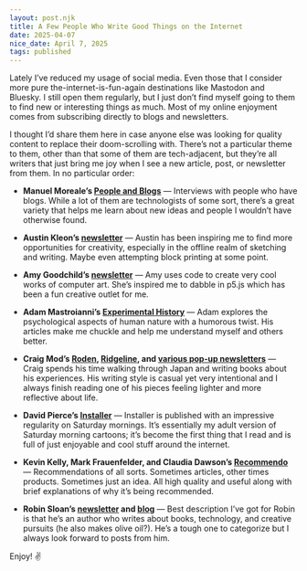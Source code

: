```yaml
---
layout: post.njk
title: A Few People Who Write Good Things on the Internet
date: 2025-04-07
nice_date: April 7, 2025
tags: published
---
```

Lately I’ve reduced my usage of social media. Even those that I consider more pure the-internet-is-fun-again destinations like Mastodon and Bluesky. I still open them regularly, but I just don’t find myself going to them to find new or interesting things as much. Most of my online enjoyment comes from subscribing directly to blogs and newsletters. 

I thought I’d share them here in case anyone else was looking for quality content to replace their doom-scrolling with. There’s not a particular theme to them, other than that some of them are tech-adjacent, but they’re all writers that just bring me joy when I see a new article, post, or newsletter from them. In no particular order:

* **Manuel Moreale’s [People and Blogs](https://peopleandblogs.com/)** — Interviews with people who have blogs. While a lot of them are technologists of some sort, there’s a great variety that helps me learn about new ideas and people I wouldn’t have otherwise found.

* **Austin Kleon’s [newsletter](https://austinkleon.substack.com/)** — Austin has been inspiring me to find more opportunities for creativity, especially in the offline realm of sketching and writing. Maybe even attempting block printing at some point.

* **Amy Goodchild’s [newsletter](https://amygoodchild.substack.com/)** — Amy uses code to create very cool works of computer art. She’s inspired me to dabble in p5.js which has been a fun creative outlet for me.

* **Adam Mastroianni’s [Experimental History](https://www.experimental-history.com/)** — Adam explores the psychological aspects of human nature with a humorous twist. His articles make me chuckle and help me understand myself and others better.

* **Craig Mod’s [Roden](https://craigmod.com/roden/), [Ridgeline](https://craigmod.com/ridgeline/), and [various pop-up newsletters](https://craigmod.com/newsletters/)** — Craig spends his time walking through Japan and writing books about his experiences. His writing style is casual yet very intentional and I always finish reading one of his pieces feeling lighter and more reflective about life.

* **David Pierce’s [Installer](https://www.theverge.com/installer-newsletter)** — Installer is published with an impressive regularity on Saturday mornings. It’s essentially my adult version of Saturday morning cartoons; it’s become the first thing that I read and is full of just enjoyable and cool stuff around the internet.

* **Kevin Kelly, Mark Frauenfelder, and Claudia Dawson’s [Recommendo](https://www.recomendo.com/)** — Recommendations of all sorts. Sometimes articles, other times products. Sometimes just an idea. All high quality and useful along with brief explanations of why it’s being recommended. 

* **Robin Sloan’s [newsletter](https://www.robinsloan.com/newsletters/) and [blog](https://www.robinsloan.com/lab/)** — Best description I’ve got for Robin is that he’s an author who writes about books, technology, and creative pursuits (he also makes olive oil?). He’s a tough one to categorize but I always look forward to posts from him.

Enjoy! ✌️